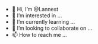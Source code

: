 - 👋 Hi, I’m @Lannest
- 👀 I’m interested in ...
- 🌱 I’m currently learning ...
- 💞️ I’m looking to collaborate on ...
- 📫 How to reach me ...

<!---
Lannest/Lannest is a ✨ special ✨ repository because its `README.md` (this file) appears on your GitHub profile.
You can click the Preview link to take a look at your changes.
--->

